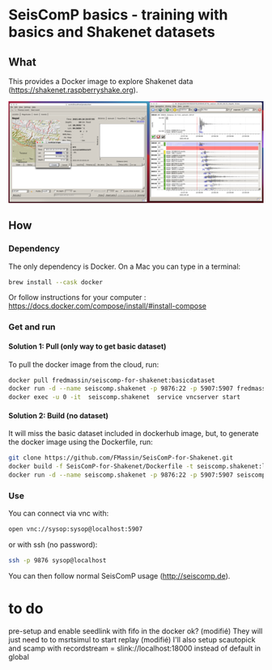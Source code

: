 # SeisComP basics - training with basics and Shakenet datasets 
## What
This provides a Docker image to explore Shakenet data (https://shakenet.raspberryshake.org). 

![Just an example](Example.png)

## How
### Dependency
The only dependency is Docker. On a Mac you can type in a terminal:
```bash
brew install --cask docker
```

Or follow instructions for your computer :
https://docs.docker.com/compose/install/#install-compose

### Get and run 
#### Solution 1: Pull (only way to get basic dataset) 

To pull the docker image from the cloud, run:

```bash
docker pull fredmassin/seiscomp-for-shakenet:basicdataset
docker run -d --name seiscomp.shakenet -p 9876:22 -p 5907:5907 fredmassin/seiscomp-for-shakenet:basicdataset 
docker exec -u 0 -it  seiscomp.shakenet  service vncserver start 
```

#### Solution 2: Build (no dataset)

It will miss the basic dataset included in dockerhub image, but, to generate the docker image using the Dockerfile, run:

```bash
git clone https://github.com/FMassin/SeisComP-for-Shakenet.git
docker build -f SeisComP-for-Shakenet/Dockerfile -t seiscomp.shakenet:latest SeisComP-for-Shakenet/
docker run -d --name seiscomp.shakenet -p 9876:22 -p 5907:5907 seiscomp.shakenet:latest
```

### Use 

You can connect via vnc with:

```bash
open vnc://sysop:sysop@localhost:5907
```

or with ssh (no password):

```bash
ssh -p 9876 sysop@localhost
```

You can then follow normal SeisComP usage (http://seiscomp.de).

# to do
pre-setup and enable seedlink with fifo in the docker ok? (modifié) 
They will just need to to msrtsimul <file> to start replay (modifié) 
I'll also setup scautopick and scamp with recordstream = slink://localhost:18000 instead of default in global